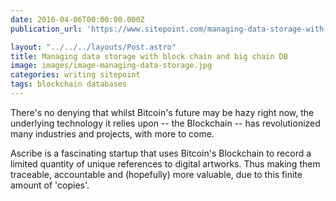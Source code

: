 ```yaml
---
date: 2016-04-06T00:00:00.000Z
publication_url: 'https://www.sitepoint.com/managing-data-storage-with-blockchain-and-bigchaindb/'

layout: "../../../layouts/Post.astro"
title: Managing data storage with block chain and big chain DB
image: images/image-managing-data-storage.jpg
categories: writing sitepoint
tags: blockchain databases
---
```


There's no denying that whilst Bitcoin's future may be hazy right now, the underlying technology it relies upon -- the Blockchain -- has revolutionized many industries and projects, with more to come.

Ascribe is a fascinating startup that uses Bitcoin's Blockchain to record a limited quantity of unique references to digital artworks. Thus making them traceable, accountable and (hopefully) more valuable, due to this finite amount of 'copies'.
